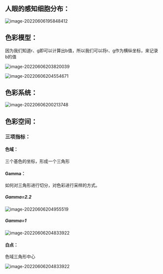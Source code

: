 ## 人眼的感知细胞分布：

![image-20220606195848412](C:\Users\huangxuemei\AppData\Roaming\Typora\typora-user-images\image-20220606195848412.png)

## 色彩模型：

因为我们知道r、g即可以计算出b值，所以我们可以将r、g作为横纵坐标，来记录b的值

![image-20220606203820039](C:\Users\huangxuemei\AppData\Roaming\Typora\typora-user-images\image-20220606203820039.png)

![image-20220606204554671](C:\Users\huangxuemei\AppData\Roaming\Typora\typora-user-images\image-20220606204554671.png)

## 色彩系统：

![image-20220606200213748](C:\Users\huangxuemei\AppData\Roaming\Typora\typora-user-images\image-20220606200213748.png)

## 色彩空间：

### 三项指标：

#### 色域：

三个基色的坐标，形成一个三角形

#### Gamma：

如何对三角形进行切分，对色彩进行采样的方式。

##### Gamma=2.2

![image-20220606204955519](C:\Users\huangxuemei\AppData\Roaming\Typora\typora-user-images\image-20220606204955519.png)

##### Gamma=1

![image-20220606204833922](C:\Users\huangxuemei\AppData\Roaming\Typora\typora-user-images\image-20220606204833922.png)

#### 白点：

色域三角形中心

![image-20220606204833922](C:\Users\huangxuemei\AppData\Roaming\Typora\typora-user-images\image-20220606204833922.png)